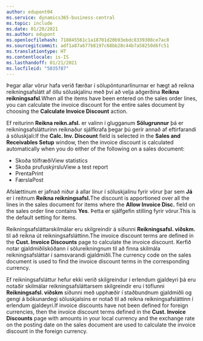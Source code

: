 ```yaml
---
author: edupont04
ms.service: dynamics365-business-central
ms.topic: include
ms.date: 01/20/2021
ms.author: edupont
ms.openlocfilehash: 718845561c1a18701d20b93ebdc8339308ce7ac8
ms.sourcegitcommit: adf1a87a677b8197c68bb28c44b7a58250d6fc51
ms.translationtype: HT
ms.contentlocale: is-IS
ms.lasthandoff: 01/21/2021
ms.locfileid: "5035787"
---
```

<span data-ttu-id="d8a02-101">Þegar allar vörur hafa verið færðar í sölupöntunarlínurnar er hægt að reikna reikningsafslátt af öllu söluskjalinu með því að velja aðgerðina **Reikna reikningsafsl**.</span><span class="sxs-lookup"><span data-stu-id="d8a02-101">When all the items have been entered on the sales order lines, you can calculate the invoice discount for the entire sales document by choosing the **Calculate Invoice Discount** action.</span></span>

<span data-ttu-id="d8a02-102">Ef reiturinn **Reikna reikn.afsl.** er valinn í glugganum **Sölugrunnur** þá er reikningsafslátturinn reiknaður sjálfkrafa þegar þú gerir annað af eftirfarandi á söluskjali:</span><span class="sxs-lookup"><span data-stu-id="d8a02-102">If the **Calc. Inv. Discount** field is selected in the **Sales and Receivables Setup** window, then the invoice discount is calculated automatically when you do either of the following on a sales document:</span></span>

* <span data-ttu-id="d8a02-103">Skoða tölfræði</span><span class="sxs-lookup"><span data-stu-id="d8a02-103">View statistics</span></span>
* <span data-ttu-id="d8a02-104">Skoða prufuskýrslu</span><span class="sxs-lookup"><span data-stu-id="d8a02-104">View a test report</span></span>
* <span data-ttu-id="d8a02-105">Prenta</span><span class="sxs-lookup"><span data-stu-id="d8a02-105">Print</span></span>
* <span data-ttu-id="d8a02-106">Færsla</span><span class="sxs-lookup"><span data-stu-id="d8a02-106">Post</span></span>

<span data-ttu-id="d8a02-107">Afslættinum er jafnað niður á allar línur í söluskjalinu fyrir vörur þar sem **Já** er í reitnum **Reikna reikningsafsl.**</span><span class="sxs-lookup"><span data-stu-id="d8a02-107">The discount is apportioned over all the lines in the sales document for items where the **Allow Invoice Disc.** field on the sales order line contains **Yes**.</span></span> <span data-ttu-id="d8a02-108">Þetta er sjálfgefin stilling fyrir vörur.</span><span class="sxs-lookup"><span data-stu-id="d8a02-108">This is the default setting for items.</span></span>

<span data-ttu-id="d8a02-109">Reikningsafsláttarskilmálar eru skilgreindir á síðunni **Reikningsafsl. viðskm.** til að reikna út reikningsafsláttinn.</span><span class="sxs-lookup"><span data-stu-id="d8a02-109">The invoice discount terms are defined in the **Cust. Invoice Discounts** page to calculate the invoice discount.</span></span> <span data-ttu-id="d8a02-110">Kerfið notar gjaldmiðilskóðann í sölureikningnum til að finna skilmála reikningsafsláttar í samsvarandi gjaldmiðli.</span><span class="sxs-lookup"><span data-stu-id="d8a02-110">The currency code on the sales document is used to find the invoice discount terms in the corresponding currency.</span></span>

<span data-ttu-id="d8a02-111">Ef reikningsafsláttur hefur ekki verið skilgreindur í erlendum gjaldeyri þá eru notaðir skilmálar reikningsafsláttarsem skilgreindir eru í töflunni **Reikningsafsl. viðskm** síðunni með upphæðir í staðbundnum gjaldmiðli og gengi á bókunardegi söluskjalsins er notað til að reikna reikningsafsláttinn í erlendum gjaldeyri.</span><span class="sxs-lookup"><span data-stu-id="d8a02-111">If invoice discounts have not been defined for foreign currencies, then the invoice discount terms defined in the **Cust. Invoice Discounts** page with amounts in your local currency and the exchange rate on the posting date on the sales document are used to calculate the invoice discount in the foreign currency.</span></span>
